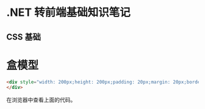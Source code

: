 .NET 转前端基础知识笔记
===
 CSS 基础
---
# 盒模型
```html
<div style="width: 200px;height: 200px;padding: 20px;margin: 20px;border: 20px solid red;">
</div>
```
在浏览器中查看上面的代码。
